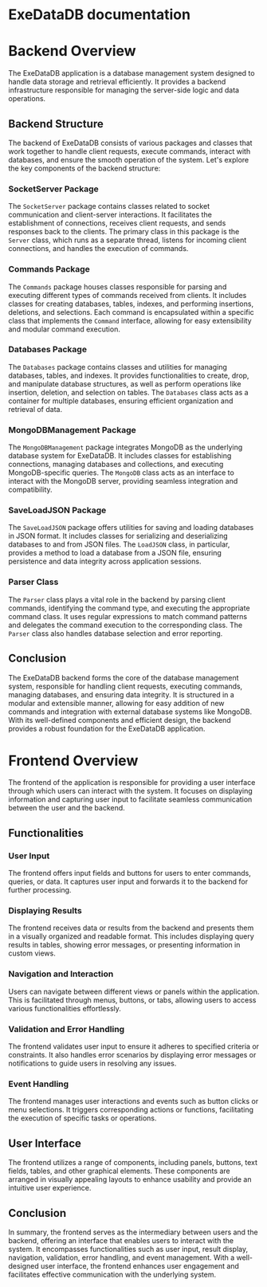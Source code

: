 # ExeDataDB documentation
# Backend Overview

The ExeDataDB application is a database management system designed to handle data storage and retrieval efficiently. It provides a backend infrastructure responsible for managing the server-side logic and data operations.

## Backend Structure

The backend of ExeDataDB consists of various packages and classes that work together to handle client requests, execute commands, interact with databases, and ensure the smooth operation of the system. Let's explore the key components of the backend structure:

### SocketServer Package

The `SocketServer` package contains classes related to socket communication and client-server interactions. It facilitates the establishment of connections, receives client requests, and sends responses back to the clients. The primary class in this package is the `Server` class, which runs as a separate thread, listens for incoming client connections, and handles the execution of commands.

### Commands Package

The `Commands` package houses classes responsible for parsing and executing different types of commands received from clients. It includes classes for creating databases, tables, indexes, and performing insertions, deletions, and selections. Each command is encapsulated within a specific class that implements the `Command` interface, allowing for easy extensibility and modular command execution.

### Databases Package

The `Databases` package contains classes and utilities for managing databases, tables, and indexes. It provides functionalities to create, drop, and manipulate database structures, as well as perform operations like insertion, deletion, and selection on tables. The `Databases` class acts as a container for multiple databases, ensuring efficient organization and retrieval of data.

### MongoDBManagement Package

The `MongoDBManagement` package integrates MongoDB as the underlying database system for ExeDataDB. It includes classes for establishing connections, managing databases and collections, and executing MongoDB-specific queries. The `MongoDB` class acts as an interface to interact with the MongoDB server, providing seamless integration and compatibility.

### SaveLoadJSON Package

The `SaveLoadJSON` package offers utilities for saving and loading databases in JSON format. It includes classes for serializing and deserializing databases to and from JSON files. The `LoadJSON` class, in particular, provides a method to load a database from a JSON file, ensuring persistence and data integrity across application sessions.

### Parser Class

The `Parser` class plays a vital role in the backend by parsing client commands, identifying the command type, and executing the appropriate command class. It uses regular expressions to match command patterns and delegates the command execution to the corresponding class. The `Parser` class also handles database selection and error reporting.

## Conclusion

The ExeDataDB backend forms the core of the database management system, responsible for handling client requests, executing commands, managing databases, and ensuring data integrity. It is structured in a modular and extensible manner, allowing for easy addition of new commands and integration with external database systems like MongoDB. With its well-defined components and efficient design, the backend provides a robust foundation for the ExeDataDB application.

# Frontend Overview

The frontend of the application is responsible for providing a user interface through which users can interact with the system. It focuses on displaying information and capturing user input to facilitate seamless communication between the user and the backend.

## Functionalities

### User Input

The frontend offers input fields and buttons for users to enter commands, queries, or data. It captures user input and forwards it to the backend for further processing.

### Displaying Results

The frontend receives data or results from the backend and presents them in a visually organized and readable format. This includes displaying query results in tables, showing error messages, or presenting information in custom views.

### Navigation and Interaction

Users can navigate between different views or panels within the application. This is facilitated through menus, buttons, or tabs, allowing users to access various functionalities effortlessly.

### Validation and Error Handling

The frontend validates user input to ensure it adheres to specified criteria or constraints. It also handles error scenarios by displaying error messages or notifications to guide users in resolving any issues.

### Event Handling

The frontend manages user interactions and events such as button clicks or menu selections. It triggers corresponding actions or functions, facilitating the execution of specific tasks or operations.

## User Interface

The frontend utilizes a range of components, including panels, buttons, text fields, tables, and other graphical elements. These components are arranged in visually appealing layouts to enhance usability and provide an intuitive user experience.

## Conclusion

In summary, the frontend serves as the intermediary between users and the backend, offering an interface that enables users to interact with the system. It encompasses functionalities such as user input, result display, navigation, validation, error handling, and event management. With a well-designed user interface, the frontend enhances user engagement and facilitates effective communication with the underlying system.

